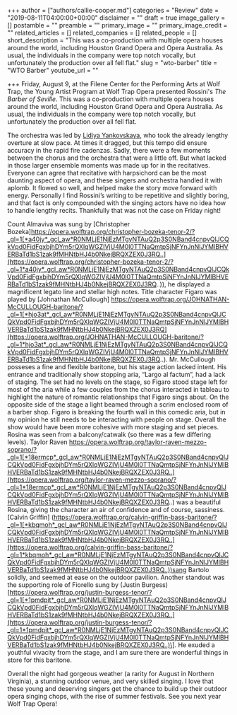 +++
author = ["authors/callie-cooper.md"]
categories = "Review"
date = "2019-08-11T04:00:00+00:00"
disclaimer = ""
draft = true
image_gallery = []
postamble = ""
preamble = ""
primary_image = ""
primary_image_credit = ""
related_articles = []
related_companies = []
related_people = []
short_description = "This was a co-production with multiple opera houses around the world, including Houston Grand Opera and Opera Australia. As usual, the individuals in the company were top notch vocally, but unfortunately the production over all fell flat."
slug = "wto-barber"
title = "WTO Barber"
youtube_url = ""

+++
Friday, August 9, at the Filene Center for the Performing Arts at Wolf Trap, the Young Artist Program at Wolf Trap Opera presented Rossini's _The Barber of Seville_. This was a co-production with multiple opera houses around the world, including Houston Grand Opera and Opera Australia. As usual, the individuals in the company were top notch vocally, but unfortunately the production over all fell flat.

The orchestra was led by [Lidiya Yankovskaya](https://lidiyayankovskaya.com/upcoming), who took the already lengthy overture at slow pace. At times it dragged, but this tempo did ensure accuracy in the rapid fire cadenzas. Sadly, there were a few moments between the chorus and the orchestra that were a little off. But what lacked in those larger ensemble moments was made up for in the recitatives. Everyone can agree that recitative with harpsichord can be the most daunting aspect of opera, and these singers and orchestra handled it with aplomb. It flowed so well, and helped make the story move forward with energy. Personally I find Rossini’s writing to be repetitive and slightly boring, and that fact is only compounded with the singing actors have no idea how to handle lengthy recits. Thankfully that was not the case on Friday night!

Count Almaviva was sung by \[Christopher Bozeka\]https://opera.wolftrap.org/christopher-bozeka-tenor-2/?_gl=1[*a40jy*_gcl_aw*R0NMLjE1NjEzMTgyNTAuQ2p3S0NBand4cnpvQlJCQkVpd0FidFgxbjhDYm5rQXlqWGZIVjU4M0l0TTNaQmtpSjNFYnJnNlJYMlBHVERBaTd1bS1zak9fMHNtbHJ4b0NkejBRQXZEX0J3RQ..](https://opera.wolftrap.org/christopher-bozeka-tenor-2/?_gl=1*a40jy*_gcl_aw*R0NMLjE1NjEzMTgyNTAuQ2p3S0NBand4cnpvQlJCQkVpd0FidFgxbjhDYm5rQXlqWGZIVjU4M0l0TTNaQmtpSjNFYnJnNlJYMlBHVERBaTd1bS1zak9fMHNtbHJ4b0NkejBRQXZEX0J3RQ..)), he displayed a magnificent legato line and stellar high notes. Title character Figaro was played by \[Johnathan McCullough\] https://opera.wolftrap.org/JOHNATHAN-McCULLOUGH-baritone/?_gl=1[*hjo3at*_gcl_aw*R0NMLjE1NjEzMTgyNTAuQ2p3S0NBand4cnpvQlJCQkVpd0FidFgxbjhDYm5rQXlqWGZIVjU4M0l0TTNaQmtpSjNFYnJnNlJYMlBHVERBaTd1bS1zak9fMHNtbHJ4b0NkejBRQXZEX0J3RQ](https://opera.wolftrap.org/JOHNATHAN-McCULLOUGH-baritone/?_gl=1*hjo3at*_gcl_aw*R0NMLjE1NjEzMTgyNTAuQ2p3S0NBand4cnpvQlJCQkVpd0FidFgxbjhDYm5rQXlqWGZIVjU4M0l0TTNaQmtpSjNFYnJnNlJYMlBHVERBaTd1bS1zak9fMHNtbHJ4b0NkejBRQXZEX0J3RQ..). Mr. McCullough posseses a fine and flexible baritone, but his stage action lacked intent. His entrance and traditionally show stopping aria, “Largo al factum”, had a lack of staging. The set had no levels on the stage, so Figaro stood stage left for most of the aria while a few couples from the chorus interacted in tableau to highlight the nature of romantic relationships that Figaro sings about. On the opposite side of the stage a light beamed through a scrim enclosed room of a barber shop. Figaro is breaking the fourth wall in this comedic aria, but in my opinion he still needs to be interacting with people on stage. Overall the show would have been more cohesive with more staging and set pieces. Rosina was seen from a balcony/catwalk (so there was a few differing levels). Taylor Raven https://opera.wolftrap.org/taylor-raven-mezzo-soprano/?_gl=1[*18ermcp*_gcl_aw*R0NMLjE1NjEzMTgyNTAuQ2p3S0NBand4cnpvQlJCQkVpd0FidFgxbjhDYm5rQXlqWGZIVjU4M0l0TTNaQmtpSjNFYnJnNlJYMlBHVERBaTd1bS1zak9fMHNtbHJ4b0NkejBRQXZEX0J3RQ..](https://opera.wolftrap.org/taylor-raven-mezzo-soprano/?_gl=1*18ermcp*_gcl_aw*R0NMLjE1NjEzMTgyNTAuQ2p3S0NBand4cnpvQlJCQkVpd0FidFgxbjhDYm5rQXlqWGZIVjU4M0l0TTNaQmtpSjNFYnJnNlJYMlBHVERBaTd1bS1zak9fMHNtbHJ4b0NkejBRQXZEX0J3RQ..) was a beautiful Rosina, giving the character an air of confidence and of course, sassiness. \[Calvin Griffin\] (https://opera.wolftrap.org/calvin-griffin-bass-baritone/?_gl=1[*kbqmoh*_gcl_aw*R0NMLjE1NjEzMTgyNTAuQ2p3S0NBand4cnpvQlJCQkVpd0FidFgxbjhDYm5rQXlqWGZIVjU4M0l0TTNaQmtpSjNFYnJnNlJYMlBHVERBaTd1bS1zak9fMHNtbHJ4b0NkejBRQXZEX0J3RQ..](https://opera.wolftrap.org/calvin-griffin-bass-baritone/?_gl=1*kbqmoh*_gcl_aw*R0NMLjE1NjEzMTgyNTAuQ2p3S0NBand4cnpvQlJCQkVpd0FidFgxbjhDYm5rQXlqWGZIVjU4M0l0TTNaQmtpSjNFYnJnNlJYMlBHVERBaTd1bS1zak9fMHNtbHJ4b0NkejBRQXZEX0J3RQ..))sang Bartolo solidly, and seemed at ease on the outdoor pavilion. Another standout was the supporting role of Fiorello sung by (Justin Burgess) \[https://opera.wolftrap.org/justin-burgess-tenor/?_gl=1[*1pmdpit*_gcl_aw*R0NMLjE1NjEzMTgyNTAuQ2p3S0NBand4cnpvQlJCQkVpd0FidFgxbjhDYm5rQXlqWGZIVjU4M0l0TTNaQmtpSjNFYnJnNlJYMlBHVERBaTd1bS1zak9fMHNtbHJ4b0NkejBRQXZEX0J3RQ..](https://opera.wolftrap.org/justin-burgess-tenor/?_gl=1*1pmdpit*_gcl_aw*R0NMLjE1NjEzMTgyNTAuQ2p3S0NBand4cnpvQlJCQkVpd0FidFgxbjhDYm5rQXlqWGZIVjU4M0l0TTNaQmtpSjNFYnJnNlJYMlBHVERBaTd1bS1zak9fMHNtbHJ4b0NkejBRQXZEX0J3RQ..)\]. He exuded a youthful vivacity from the stage, and I am sure there are wonderful things in store for this baritone.

Overall the night had gorgeous weather (a rarity for August in Northern Virginia), a stunning outdoor venue, and very skilled singing. I love that these young and deserving singers get the chance to build up their outdoor opera singing chops, with the rise of summer festivals. See you next year Wolf Trap Opera!